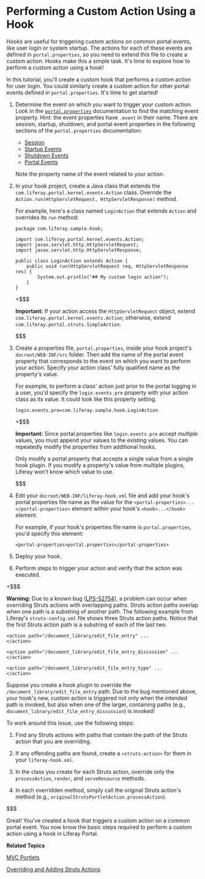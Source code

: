 # Performing a Custom Action Using a Hook [](id=performing-a-custom-action-using-a-hook)

<!-- The custom-action-hook project can be found here:
https://github.com/liferay/liferay-docs/tree/6.2.x/develop/tutorials/code/cust/custom-action/end/custom-action-hook
-->

Hooks are useful for triggering custom actions on common portal events, like
user login or system startup. The actions for each of these events are defined
in `portal.properties`, so you need to extend this file to create a custom
action. Hooks make this a simple task. It's time to explore how to perform a
custom action using a hook! 

In this tutorial, you'll create a custom hook that performs a custom action for
user login. You could similarly create a custom action for other portal events
defined in `portal.properties`. It's time to get started! 

1.  Determine the event on which you want to trigger your custom action. Look
    in the [`portal.properties`](http://docs.liferay.com/portal/6.2/propertiesdoc/portal.properties.html)
    documentation to find the matching event property. Hint: the event
    properties have `.event` in their name. There are session, startup,
    shutdown, and portal event properties in the following sections of the
    `portal.properties` documentation: 
    - [Session](http://docs.liferay.com/portal/6.2/propertiesdoc/portal.properties.html#Session)
    - [Startup Events](http://docs.liferay.com/portal/6.2/propertiesdoc/portal.properties.html#Startup%20Events)
    - [Shutdown Events](http://docs.liferay.com/portal/6.2/propertiesdoc/portal.properties.html#Shutdown%20Events)
    - [Portal Events](http://docs.liferay.com/portal/6.2/propertiesdoc/portal.properties.html#Portal%20Events)

    Note the property name of the event related to your action. 

2.  In your hook project, create a Java class that extends the
    `com.liferay.portal.kernel.events.Action` class. Override the
    `Action.run(HttpServletRequest, HttpServletResponse)` method.

    For example, here's a class named `LoginAction` that extends `Action` and
    overrides its `run` method:

        package com.liferay.sample.hook;

        import com.liferay.portal.kernel.events.Action;
        import javax.servlet.http.HttpServletRequest;
        import javax.servlet.http.HttpServletResponse;

        public class LoginAction extends Action {
            public void run(HttpServletRequest req, HttpServletResponse res) {
                System.out.println("## My custom login action");
            }
        }

    +$$$

    **Important:** If your action access the `HttpServletRequest` object, extend
    `com.liferay.portal.kernel.events.Action`; otherwise, extend
    `com.liferay.portal.struts.SimpleAction`. 

    $$$

2.  Create a properties file, `portal.properties`, inside your hook project's
    `docroot/WEB-INF/src` folder. Then add the name of the portal event property
    that corresponds to the event on which you want to perform your action.
    Specify your action class' fully qualified name as the property's value. 

    For example, to perform a class' action just prior to the portal logging in
    a user, you'd specify the `login.events.pre` property with your action class
    as its value. It could look like this property setting. 

        login.events.pre=com.liferay.sample.hook.LoginAction

    +$$$

    **Important:** Since portal properties like `login.events.pre` accept
    *multiple* values, you must append your values to the existing values. You
    can repeatedly modify the properties from additional hooks. 

    Only modify a portal property that accepts a single value from a single
    hook plugin. If you modify a property's value from multiple plugins, Liferay
    won't know which value to use. 

    $$$

3.  Edit your `docroot/WEB-INF/liferay-hook.xml` file and add your hook's portal
    properties file name as the value for the
    `<portal-properties>...</portal-properties>` element within your hook's
    `<hook>...</hook>` element.

    For example, if your hook's properties file name is `portal.properties`,
    you'd specify this element: 

        <portal-properties>portal.properties</portal-properties>

4.  Deploy your hook.

5.  Perform steps to trigger your action and verify that the action was
    executed. 

+$$$

**Warning:** Due to a known bug
([LPS-52754](https://issues.liferay.com/browse/LPS-52754)), a problem can occur
when overriding Struts actions with overlapping paths. Struts action paths
overlap when one path is a substring of another path. The following example
from Liferay's `struts-config.xml` file shows three Struts action paths. Notice
that the first Struts action path is a substring of each of the last two.

    <action path="/document_library/edit_file_entry" ...
    </action>

    <action path="/document_library/edit_file_entry_discussion" ...
    </action>

    <action path="/document_library/edit_file_entry_type" ...
    </action>

Suppose you create a hook plugin to override the
`/document_library/edit_file_entry` path. Due to the bug mentioned above, your
hook's new, custom action is triggered not only when the intended path is
invoked, but also when one of the larger, containing paths (e.g.,
`document_library/edit_file_entry_discussion`) is invoked!

To work around this issue, use the following steps:

1. Find any Struts actions with paths that contain the path of the Struts
action that you are overriding.

2. If any offending paths are found, create a `<struts-action>` for them in
your `liferay-hook.xml`.

3. In the class you create for each Struts action, override only the
`processAction`, `render`, and `serveResource` methods.

4. In each overridden method, simply call the original Struts action's method
(e.g., `originalStrutsPortletAction.processAction`).

$$$

Great! You've created a hook that triggers a custom action on a common portal
event. You now know the basic steps required to perform a custom action using a
hook in Liferay Portal.

**Related Topics**

[MVC Portlets](develop/tutorials/-/knowledge_base/6-2/developing-jsp-portlets-using-liferay-mvc)

[Overriding and Adding Struts Actions](develop/tutorials/-/knowledge_base/6-2/overriding-and-adding-struts-actions)

